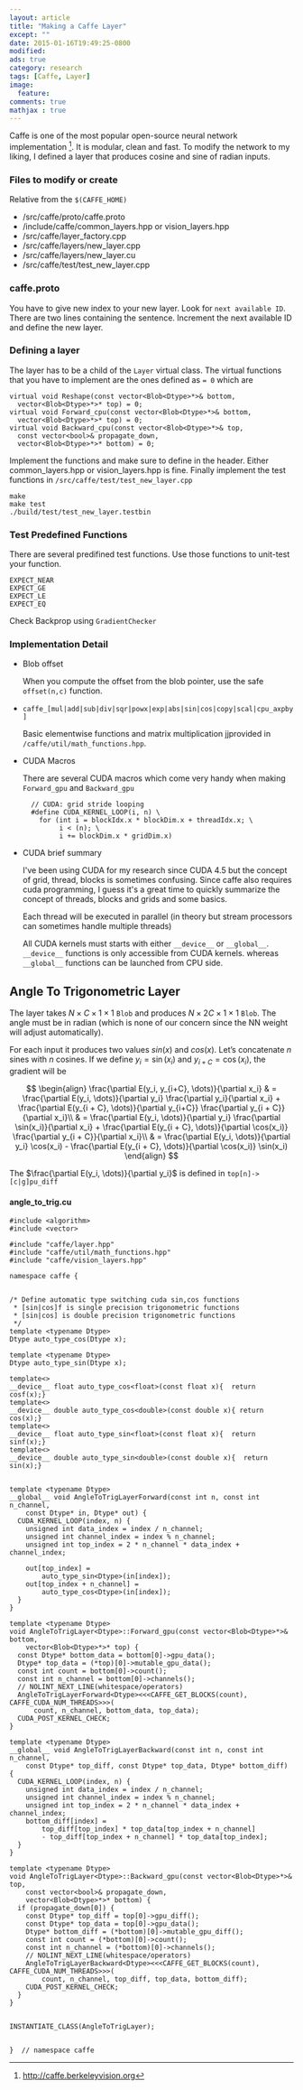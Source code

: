 ```yaml
---
layout: article
title: "Making a Caffe Layer"
except: ""
date: 2015-01-16T19:49:25-0800
modified:
ads: true
category: research
tags: [Caffe, Layer]
image:
  feature: 
comments: true
mathjax : true
---
```


Caffe is one of the most popular open-source neural network implementation [^1]. It is modular, clean and fast. To modify the network to my liking, I defined a layer that produces cosine and sine of radian inputs.


### Files to modify or create

Relative from the `$(CAFFE_HOME)`

* /src/caffe/proto/caffe.proto
* /include/caffe/common_layers.hpp or vision_layers.hpp
* /src/caffe/layer_factory.cpp
* /src/caffe/layers/new_layer.cpp
* /src/caffe/layers/new_layer.cu
* /src/caffe/test/test_new_layer.cpp

### caffe.proto

You have to give new index to your new layer. Look for `next available ID`. There are two lines containing the sentence. Increment the next available ID and define the new layer.

### Defining a layer

The layer has to be a child of the `Layer` virtual class. The virtual functions that you have to implement are the ones defined as  `= 0` which are

~~~
virtual void Reshape(const vector<Blob<Dtype>*>& bottom,
  vector<Blob<Dtype>*>* top) = 0;
virtual void Forward_cpu(const vector<Blob<Dtype>*>& bottom,
  vector<Blob<Dtype>*>* top) = 0;
virtual void Backward_cpu(const vector<Blob<Dtype>*>& top,
  const vector<bool>& propagate_down,
  vector<Blob<Dtype>*>* bottom) = 0;
~~~

Implement the functions and make sure to define in the header. Either common_layers.hpp or vision_layers.hpp is fine. Finally implement the test functions in `/src/caffe/test/test_new_layer.cpp`

~~~
make
make test
./build/test/test_new_layer.testbin
~~~

### Test Predefined Functions

There are several predifined test functions. Use those functions to unit-test your function.

    EXPECT_NEAR
    EXPECT_GE
    EXPECT_LE
    EXPECT_EQ

Check Backprop using `GradientChecker`

### Implementation Detail

* Blob offset

    When you compute the offset from the blob pointer, use the safe `offset(n,c)` function.

* `caffe_[mul|add|sub|div|sqr|powx|exp|abs|sin|cos|copy|scal|cpu_axpby]`

    Basic elementwise functions and matrix multiplication jjprovided in `/caffe/util/math_functions.hpp`. 

* CUDA Macros

    There are several CUDA macros which come very handy when making `Forward_gpu` and `Backward_gpu`

        // CUDA: grid stride looping
        #define CUDA_KERNEL_LOOP(i, n) \
          for (int i = blockIdx.x * blockDim.x + threadIdx.x; \
               i < (n); \
               i += blockDim.x * gridDim.x)


* CUDA brief summary

    I've been using CUDA for my research since CUDA 4.5 but the concept of grid, thread, blocks is sometimes confusing. Since caffe also requires cuda programming, I guess it's a great time to quickly summarize the concept of threads, blocks and grids and some basics.

    Each thread will be executed in parallel (in theory but stream processors can sometimes handle multiple threads)


    All CUDA kernels must starts with either `__device__` or `__global__`. `__device__` functions is only accessible from CUDA kernels. whereas `__global__` functions can be launched from CPU side.



## Angle To Trigonometric Layer

The layer takes $N \times C \times 1 \times 1$ `Blob` and produces $N \times 2C \times 1 \times 1$ `Blob`. The angle must be in radian (which is none of our concern since the NN weight will adjust automatically).

For each input it produces two values $sin(x)$ and $cos(x)$. Let’s concatenate $n$ sines with $n$ cosines. If we define $y_i = \sin(x_i)$ and $y_{i+C} = \cos(x_i)$, the gradient will be

$$
\begin{align}
\frac{\partial E(y_i, y_{i+C}, \dots)}{\partial x_i} & = \frac{\partial E(y_i, \dots)}{\partial y_i} \frac{\partial y_i}{\partial x_i} + \frac{\partial E(y_{i + C}, \dots)}{\partial y_{i+C}} \frac{\partial y_{i + C}}{\partial x_i}\\
& = \frac{\partial E(y_i, \dots)}{\partial y_i} \frac{\partial \sin(x_i)}{\partial x_i} + \frac{\partial E(y_{i + C}, \dots)}{\partial \cos(x_i)} \frac{\partial y_{i + C}}{\partial x_i}\\
& = \frac{\partial E(y_i, \dots)}{\partial y_i} \cos(x_i) - \frac{\partial E(y_{i + C}, \dots)}{\partial \cos(x_i)} \sin(x_i)
\end{align}
$$

The $\frac{\partial E(y_i, \dots)}{\partial y_i}$ is defined in `top[n]->[c|g]pu_diff`

#### angle_to_trig.cu

~~~cuda
#include <algorithm>
#include <vector>

#include "caffe/layer.hpp"
#include "caffe/util/math_functions.hpp"
#include "caffe/vision_layers.hpp"

namespace caffe {


/* Define automatic type switching cuda sin,cos functions
 * [sin|cos]f is single precision trigonometric functions
 * [sin|cos] is double precision trigonometric functions
 */
template <typename Dtype>
Dtype auto_type_cos(Dtype x);

template <typename Dtype>
Dtype auto_type_sin(Dtype x);

template<>
__device__ float auto_type_cos<float>(const float x){  return cosf(x);}
template<>
__device__ double auto_type_cos<double>(const double x){ return cos(x);}
template<>
__device__ float auto_type_sin<float>(const float x){  return sinf(x);}
template<>
__device__ double auto_type_sin<double>(const double x){  return sin(x);}


template <typename Dtype>
__global__ void AngleToTrigLayerForward(const int n, const int n_channel,
    const Dtype* in, Dtype* out) {
  CUDA_KERNEL_LOOP(index, n) {
    unsigned int data_index = index / n_channel;
    unsigned int channel_index = index % n_channel;
    unsigned int top_index = 2 * n_channel * data_index + channel_index;

    out[top_index] =
        auto_type_sin<Dtype>(in[index]);
    out[top_index + n_channel] =
        auto_type_cos<Dtype>(in[index]);
  }
}

template <typename Dtype>
void AngleToTrigLayer<Dtype>::Forward_gpu(const vector<Blob<Dtype>*>& bottom,
    vector<Blob<Dtype>*>* top) {
  const Dtype* bottom_data = bottom[0]->gpu_data();
  Dtype* top_data = (*top)[0]->mutable_gpu_data();
  const int count = bottom[0]->count();
  const int n_channel = bottom[0]->channels();
  // NOLINT_NEXT_LINE(whitespace/operators)
  AngleToTrigLayerForward<Dtype><<<CAFFE_GET_BLOCKS(count), CAFFE_CUDA_NUM_THREADS>>>(
      count, n_channel, bottom_data, top_data);
  CUDA_POST_KERNEL_CHECK;
}

template <typename Dtype>
__global__ void AngleToTrigLayerBackward(const int n, const int n_channel, 
    const Dtype* top_diff, const Dtype* top_data, Dtype* bottom_diff) {
  CUDA_KERNEL_LOOP(index, n) {
    unsigned int data_index = index / n_channel;
    unsigned int channel_index = index % n_channel;
    unsigned int top_index = 2 * n_channel * data_index + channel_index;
    bottom_diff[index] =
        top_diff[top_index] * top_data[top_index + n_channel]
        - top_diff[top_index + n_channel] * top_data[top_index];
  }
}

template <typename Dtype>
void AngleToTrigLayer<Dtype>::Backward_gpu(const vector<Blob<Dtype>*>& top,
    const vector<bool>& propagate_down,
    vector<Blob<Dtype>*>* bottom) {
  if (propagate_down[0]) {
    const Dtype* top_diff = top[0]->gpu_diff();
    const Dtype* top_data = top[0]->gpu_data();
    Dtype* bottom_diff = (*bottom)[0]->mutable_gpu_diff();
    const int count = (*bottom)[0]->count();
    const int n_channel = (*bottom)[0]->channels();
    // NOLINT_NEXT_LINE(whitespace/operators)
    AngleToTrigLayerBackward<Dtype><<<CAFFE_GET_BLOCKS(count), CAFFE_CUDA_NUM_THREADS>>>(
        count, n_channel, top_diff, top_data, bottom_diff);
    CUDA_POST_KERNEL_CHECK;
  }
}


INSTANTIATE_CLASS(AngleToTrigLayer);


}  // namespace caffe
~~~

[^1]: <http://caffe.berkeleyvision.org>

